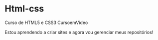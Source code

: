 # Html-css
 Curso de HTML5 e CSS3 CursoemVideo

 Estou aprendendo a criar sites e agora vou gerenciar meus repositórios!

